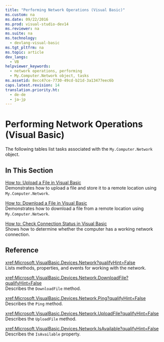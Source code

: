 ```yaml
---
title: "Performing Network Operations (Visual Basic)"
ms.custom: na
ms.date: 09/22/2016
ms.prod: visual-studio-dev14
ms.reviewer: na
ms.suite: na
ms.technology: 
  - devlang-visual-basic
ms.tgt_pltfrm: na
ms.topic: article
dev_langs: 
  - VB
helpviewer_keywords: 
  - network operations, performing
  - My.Computer.Network object, tasks
ms.assetid: 8ecc47ce-7730-49cd-b21d-3a13477eec6b
caps.latest.revision: 14
translation.priority.ht: 
  - de-de
  - ja-jp
---
```

# Performing Network Operations (Visual Basic)
The following tables list tasks associated with the `My.Computer.Network` object.  
  
## In This Section  
 [How to: Upload a File in Visual Basic](../vs140/how-to--upload-a-file-in-visual-basic.md)  
 Demonstrates how to upload a file and store it to a remote location using `My.Computer.Network`.  
  
 [How to: Download a File in Visual Basic](../vs140/how-to--download-a-file-in-visual-basic.md)  
 Demonstrates how to download a file from a remote location using `My.Computer.Network`.  
  
 [How to: Check Connection Status in Visual Basic](../vs140/how-to--check-connection-status-in-visual-basic.md)  
 Shows how to determine whether the computer has a working network connection.  
  
## Reference  
 <xref:Microsoft.VisualBasic.Devices.Network?qualifyHint=False>  
 Lists methods, properties, and events for working with the network.  
  
 <xref:Microsoft.VisualBasic.Devices.Network.DownloadFile?qualifyHint=False>  
 Describes the `DownloadFile` method.  
  
 <xref:Microsoft.VisualBasic.Devices.Network.Ping?qualifyHint=False>  
 Describes the `Ping` method.  
  
 <xref:Microsoft.VisualBasic.Devices.Network.UploadFile?qualifyHint=False>  
 Describes the `UploadFile` method.  
  
 <xref:Microsoft.VisualBasic.Devices.Network.IsAvailable?qualifyHint=False>  
 Describes the `IsAvailable` property.